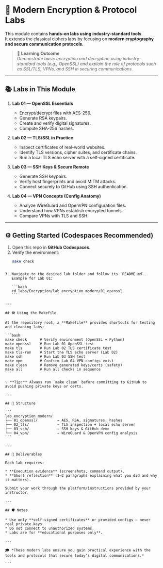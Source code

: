 # 🔐 Modern Encryption & Protocol Labs

This module contains **hands-on labs using industry-standard tools**.  
It extends the classical ciphers labs by focusing on **modern cryptography and secure communication protocols**.

> 🎯 **Learning Outcome**  
> *Demonstrate basic encryption and decryption using industry-standard tools (e.g., OpenSSL) and explain the role of protocols such as SSL/TLS, VPNs, and SSH in securing communications.*

---

## 📚 Labs in This Module

1. **Lab 01 — OpenSSL Essentials**  
   - Encrypt/decrypt files with AES-256.  
   - Generate RSA keypairs.  
   - Create and verify digital signatures.  
   - Compute SHA-256 hashes.

2. **Lab 02 — TLS/SSL in Practice**  
   - Inspect certificates of real-world websites.  
   - Identify TLS versions, cipher suites, and certificate chains.  
   - Run a local TLS echo server with a self-signed certificate.  

3. **Lab 03 — SSH Keys & Secure Remote**  
   - Generate SSH keypairs.  
   - Verify host fingerprints and avoid MITM attacks.  
   - Connect securely to GitHub using SSH authentication.  

4. **Lab 04 — VPN Concepts (Config Anatomy)**  
   - Analyze WireGuard and OpenVPN configuration files.  
   - Understand how VPNs establish encrypted tunnels.  
   - Compare VPNs with TLS and SSH.  

---

## ⚙️ Getting Started (Codespaces Recommended)

1. Open this repo in **GitHub Codespaces**.  
2. Verify the environment:  
   ```bash
   make check
````

3. Navigate to the desired lab folder and follow its `README.md`.
   Example for Lab 01:

   ```bash
   cd labs/Encryption/lab_encryption_modern/01_openssl
   ```

---

## 🛠 Using the Makefile

At the repository root, a **Makefile** provides shortcuts for testing and cleaning labs:

```bash
make check      # Verify environment (OpenSSL + Python)
make openssl    # Run Lab 01 OpenSSL test
make tls        # Run Lab 02 TLS certificate test
make tls-run    # Start the TLS echo server (Lab 02)
make ssh        # Run Lab 03 SSH test
make vpn        # Confirm Lab 04 VPN configs exist
make clean      # Remove generated keys/certs (safety)
make all        # Run all checks in sequence
```

💡 **Tip:** Always run `make clean` before committing to GitHub to avoid pushing private keys or certs.

---

## 📂 Structure

```
lab_encryption_modern/
├── 01_openssl/         → AES, RSA, signatures, hashes
├── 02_tls/             → TLS inspection + local echo server
├── 03_ssh/             → SSH keys & GitHub demo
└── 04_vpn/             → WireGuard & OpenVPN config analysis
```

---

## 📝 Deliverables

Each lab requires:

* **Execution evidence** (screenshots, command output).
* **Short reflection** (1–2 paragraphs explaining what you did and why it matters).

Submit your work through the platform/instructions provided by your instructor.

---

## 🛡️ Notes

* Use only **self-signed certificates** or provided configs — never real private keys.
* Do not connect to unauthorized systems.
* Labs are for **educational purposes only**.

---

🎓 *These modern labs ensure you gain practical experience with the tools and protocols that secure today’s digital communications.*

```
